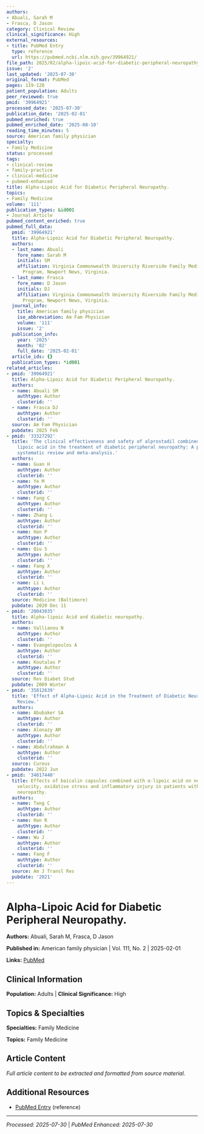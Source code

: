 ```yaml
---
authors:
- Abuali, Sarah M
- Frasca, D Jason
category: Clinical Review
clinical_significance: High
external_resources:
- title: PubMed Entry
  type: reference
  url: https://pubmed.ncbi.nlm.nih.gov/39964921/
file_path: 2025/02/alpha-lipoic-acid-for-diabetic-peripheral-neuropathy.md
issue: '2'
last_updated: '2025-07-30'
original_format: PubMed
pages: 119-120
patient_population: Adults
peer_reviewed: true
pmid: '39964921'
processed_date: '2025-07-30'
publication_date: '2025-02-01'
pubmed_enriched: true
pubmed_enriched_date: '2025-08-10'
reading_time_minutes: 5
source: American family physician
specialty:
- Family Medicine
status: processed
tags:
- clinical-review
- family-practice
- clinical-medicine
- pubmed-enhanced
title: Alpha-Lipoic Acid for Diabetic Peripheral Neuropathy.
topics:
- Family Medicine
volume: '111'
publication_types: &id001
- Journal Article
pubmed_content_enriched: true
pubmed_full_data:
  pmid: '39964921'
  title: Alpha-Lipoic Acid for Diabetic Peripheral Neuropathy.
  authors:
  - last_name: Abuali
    fore_name: Sarah M
    initials: SM
    affiliation: Virginia Commonwealth University Riverside Family Medicine Residency
      Program, Newport News, Virginia.
  - last_name: Frasca
    fore_name: D Jason
    initials: DJ
    affiliation: Virginia Commonwealth University Riverside Family Medicine Residency
      Program, Newport News, Virginia.
  journal_info:
    title: American family physician
    iso_abbreviation: Am Fam Physician
    volume: '111'
    issue: '2'
  publication_info:
    year: '2025'
    month: '02'
    full_date: '2025-02-01'
  article_ids: {}
  publication_types: *id001
related_articles:
- pmid: '39964921'
  title: Alpha-Lipoic Acid for Diabetic Peripheral Neuropathy.
  authors:
  - name: Abuali SM
    authtype: Author
    clusterid: ''
  - name: Frasca DJ
    authtype: Author
    clusterid: ''
  source: Am Fam Physician
  pubdate: 2025 Feb
- pmid: '33327292'
  title: 'The clinical effectiveness and safety of alprostadil combined with alpha
    lipoic acid in the treatment of diabetic peripheral neuropathy: A protocol for
    systematic review and meta-analysis.'
  authors:
  - name: Guan H
    authtype: Author
    clusterid: ''
  - name: Ye M
    authtype: Author
    clusterid: ''
  - name: Fang C
    authtype: Author
    clusterid: ''
  - name: Zhang L
    authtype: Author
    clusterid: ''
  - name: Han P
    authtype: Author
    clusterid: ''
  - name: Qiu S
    authtype: Author
    clusterid: ''
  - name: Fang X
    authtype: Author
    clusterid: ''
  - name: Li L
    authtype: Author
    clusterid: ''
  source: Medicine (Baltimore)
  pubdate: 2020 Dec 11
- pmid: '20043035'
  title: Alpha-lipoic Acid and diabetic neuropathy.
  authors:
  - name: Vallianou N
    authtype: Author
    clusterid: ''
  - name: Evangelopoulos A
    authtype: Author
    clusterid: ''
  - name: Koutalas P
    authtype: Author
    clusterid: ''
  source: Rev Diabet Stud
  pubdate: 2009 Winter
- pmid: '35812639'
  title: 'Effect of Alpha-Lipoic Acid in the Treatment of Diabetic Neuropathy: A Systematic
    Review.'
  authors:
  - name: Abubaker SA
    authtype: Author
    clusterid: ''
  - name: Alonazy AM
    authtype: Author
    clusterid: ''
  - name: Abdulrahman A
    authtype: Author
    clusterid: ''
  source: Cureus
  pubdate: 2022 Jun
- pmid: '34017440'
  title: Effects of baicalin capsules combined with α-lipoic acid on nerve conduction
    velocity, oxidative stress and inflammatory injury in patients with diabetic peripheral
    neuropathy.
  authors:
  - name: Tang C
    authtype: Author
    clusterid: ''
  - name: Han R
    authtype: Author
    clusterid: ''
  - name: Wu J
    authtype: Author
    clusterid: ''
  - name: Fang F
    authtype: Author
    clusterid: ''
  source: Am J Transl Res
  pubdate: '2021'
---
```


# Alpha-Lipoic Acid for Diabetic Peripheral Neuropathy.

**Authors:** Abuali, Sarah M, Frasca, D Jason

**Published in:** American family physician | Vol. 111, No. 2 | 2025-02-01

**Links:** [PubMed](https://pubmed.ncbi.nlm.nih.gov/39964921/)

## Clinical Information

**Population:** Adults | **Clinical Significance:** High

## Topics & Specialties

**Specialties:** Family Medicine

**Topics:** Family Medicine

## Article Content

*Full article content to be extracted and formatted from source material.*

## Additional Resources

- [PubMed Entry](https://pubmed.ncbi.nlm.nih.gov/39964921/) (reference)

---

*Processed: 2025-07-30* | *PubMed Enhanced: 2025-07-30*
